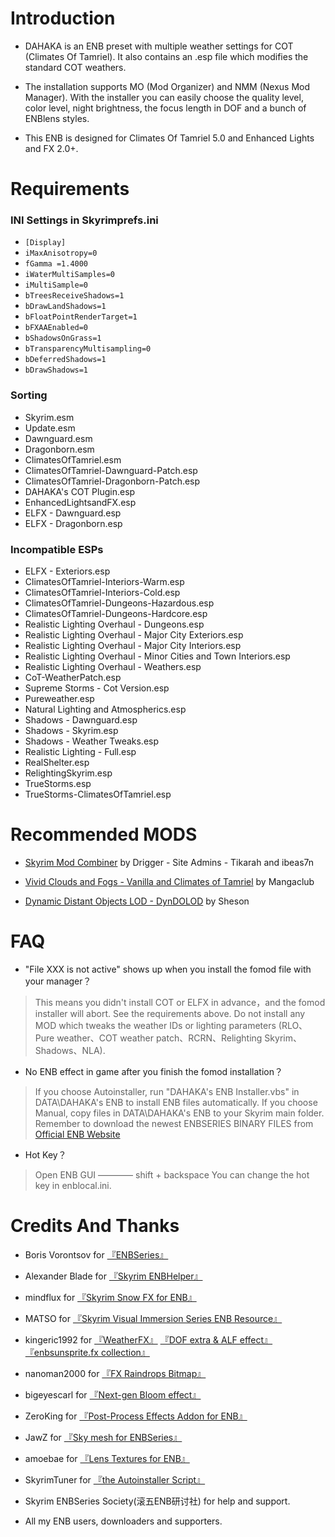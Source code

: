 # Introduction

* DAHAKA is an ENB preset with multiple weather settings for COT (Climates Of Tamriel). It also contains an .esp file which modifies the standard COT weathers.

* The installation supports MO (Mod Organizer) and NMM (Nexus Mod Manager). With the installer you can easily choose the quality level, color level, night brightness, the focus length in DOF and a bunch of ENBlens styles.

* This ENB is designed for Climates Of Tamriel 5.0 and Enhanced Lights and FX 2.0+.


# Requirements

### INI Settings in Skyrimprefs.ini
* `[Display]`
* `iMaxAnisotropy=0`
* `fGamma =1.4000`
* `iWaterMultiSamples=0`
* `iMultiSample=0`
* `bTreesReceiveShadows=1`
* `bDrawLandShadows=1`
* `bFloatPointRenderTarget=1`
* `bFXAAEnabled=0`
* `bShadowsOnGrass=1`
* `bTransparencyMultisampling=0`
* `bDeferredShadows=1`
* `bDrawShadows=1`

### Sorting
* Skyrim.esm
* Update.esm
* Dawnguard.esm
* Dragonborn.esm
* ClimatesOfTamriel.esm
* ClimatesOfTamriel-Dawnguard-Patch.esp
* ClimatesOfTamriel-Dragonborn-Patch.esp
* DAHAKA's COT Plugin.esp
* EnhancedLightsandFX.esp
* ELFX - Dawnguard.esp
* ELFX - Dragonborn.esp

### Incompatible ESPs
* ELFX - Exteriors.esp
* ClimatesOfTamriel-Interiors-Warm.esp
* ClimatesOfTamriel-Interiors-Cold.esp
* ClimatesOfTamriel-Dungeons-Hazardous.esp
* ClimatesOfTamriel-Dungeons-Hardcore.esp
* Realistic Lighting Overhaul - Dungeons.esp
* Realistic Lighting Overhaul - Major City Exteriors.esp
* Realistic Lighting Overhaul - Major City Interiors.esp
* Realistic Lighting Overhaul - Minor Cities and Town Interiors.esp
* Realistic Lighting Overhaul - Weathers.esp
* CoT-WeatherPatch.esp
* Supreme Storms - Cot Version.esp
* Pureweather.esp
* Natural Lighting and Atmospherics.esp
* Shadows - Dawnguard.esp
* Shadows - Skyrim.esp
* Shadows - Weather Tweaks.esp
* Realistic Lighting - Full.esp
* RealShelter.esp
* RelightingSkyrim.esp
* TrueStorms.esp
* TrueStorms-ClimatesOfTamriel.esp

# Recommended MODS

* [Skyrim Mod Combiner](http://www.nexusmods.com/skyrim/mods/51467/?) by Drigger - Site Admins - Tikarah and ibeas7n

* [Vivid Clouds and Fogs - Vanilla and Climates of Tamriel](http://www.nexusmods.com/skyrim/mods/59809/?) by Mangaclub

* [Dynamic Distant Objects LOD - DynDOLOD](http://www.nexusmods.com/skyrim/mods/59721/?) by Sheson


# FAQ

* "File XXX is not active" shows up when you install the fomod file with your manager？

> This means you didn't install COT or ELFX in advance，and the fomod installer will abort. See the requirements above. Do not install any MOD which tweaks the weather IDs or lighting parameters (RLO、Pure weather、COT weather patch、RCRN、Relighting Skyrim、Shadows、NLA).


* No ENB effect in game after you finish the fomod installation？

> If you choose Autoinstaller, run "DAHAKA's ENB Installer.vbs" in DATA\DAHAKA's ENB to install ENB files automatically.
> If you choose Manual, copy files in DATA\DAHAKA's ENB to your Skyrim main folder.
> Remember to download the newest ENBSERIES BINARY FILES from [Official ENB Website](http://enbdev.com/download_mod_tesskyrim.htm)


* Hot Key？

> Open ENB GUI    ————  shift + backspace
> You can change the hot key in enblocal.ini.


# Credits And Thanks

* Boris Vorontsov for [『ENBSeries』](http://enbdev.com/download_mod_tesskyrim.html)

* Alexander Blade for [『Skyrim ENBHelper』](http://www.dev-c.com/skyrim/enbhelper/)

* mindflux for [『Skyrim Snow FX for ENB』](http://enbdev.com/enbseries/forum/viewtopic.php?f=6&t=1908)

* MATSO for [『Skyrim Visual Immersion Series ENB Resource』](http://www.nexusmods.com/skyrim/mods/46871/)

* kingeric1992 for [『WeatherFX』](http://enbdev.com/enbseries/forum/viewtopic.php?f=7&t=3293) [『DOF extra & ALF effect』](http://enbdev.com/enbseries/forum/viewtopic.php?f=7&t=3224) [『enbsunsprite.fx collection』](http://enbdev.com/enbseries/forum/viewtopic.php?f=7&t=3549) 

* nanoman2000 for [『FX Raindrops Bitmap』](http://www.nexusmods.com/skyrim/mods/68360/)

* bigeyescarl for [『Next-gen Bloom effect』](http://www.nexusmods.com/skyrim/mods/55914/)

* ZeroKing for [『Post-Process Effects Addon for ENB』](http://www.nexusmods.com/skyrim/mods/50638/)

* JawZ for [『Sky mesh for ENBSeries』](http://enbdev.com/enbseries/forum/viewtopic.php?f=6&t=1930)

* amoebae for [『Lens Textures for ENB』](http://www.nexusmods.com/skyrim/mods/45054/)

* SkyrimTuner for [『the Autoinstaller Script』](http://www.nexusmods.com/skyrim/mods/55829/)

* Skyrim ENBSeries Society(滚五ENB研讨社) for help and support.

* All my ENB users, downloaders and supporters.
